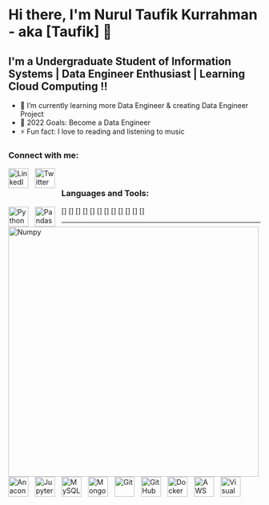 # Hi there, I'm Nurul Taufik Kurrahman - aka [Taufik] 👋 

## I'm a Undergraduate Student of Information Systems | Data Engineer Enthusiast | Learning Cloud Computing  !!

- 🌱 I’m currently learning more Data Engineer & creating Data Engineer Project 
- 🥅 2022 Goals: Become a Data Engineer
- ⚡ Fun fact: I love to reading and listening to music


### Connect with me:

[<img align="left" alt="LinkedIn" width="40px" src="https://cdn.jsdelivr.net/gh/devicons/devicon/icons/linkedin/linkedin-original.svg" style="padding-right:10px;" />][linkedin]
&nbsp;&nbsp;
[<img align="left" alt="Twitter" width="40px" src="https://cdn.jsdelivr.net/gh/devicons/devicon/icons/twitter/twitter-original.svg" style="padding-right:10px;" />][twitter]
&nbsp;&nbsp;
&nbsp;&nbsp;



### Languages and Tools:


[<img align="left" alt="Python" width="40px" src="https://cdn.jsdelivr.net/gh/devicons/devicon/icons/python/python-original-wordmark.svg" style="padding-right:10px;" />]
[<img align="left" alt="Pandas" width="40px" src="https://cdn.jsdelivr.net/gh/devicons/devicon/icons/pandas/pandas-original-wordmark.svg" style="padding-right:10px;" />]
[<img align="left" alt="Numpy" width="500px" src="https://cdn.jsdelivr.net/gh/devicons/devicon/icons/numpy/numpy-original-wordmark.svg" style="padding-right:10px;" />]
[<img align="left" alt="Anaconda" width="40px" src="https://cdn.jsdelivr.net/gh/devicons/devicon/icons/anaconda/anaconda-original-wordmark.svg" style="padding-right:10px;" />]
[<img align="left" alt="Jupyter" width="40px" src="https://cdn.jsdelivr.net/gh/devicons/devicon/icons/jupyter/jupyter-original-wordmark.svg" style="padding-right:10px;" />]
[<img align="left" alt="MySQL" width="40px" src="https://cdn.jsdelivr.net/gh/devicons/devicon/icons/mysql/mysql-original-wordmark.svg" style="padding-right:10px;" />]
[<img align="left" alt="MongoDB" width="40px" src="https://cdn.jsdelivr.net/gh/devicons/devicon/icons/mongodb/mongodb-original-wordmark.svg" style="padding-right:10px;" />]
[<img align="left" alt="Git" width="40px" src="https://cdn.jsdelivr.net/gh/devicons/devicon/icons/git/git-original-wordmark.svg" style="padding-right:10px;" />]
[<img align="left" alt="GitHub" width="40px" src="https://cdn.jsdelivr.net/gh/devicons/devicon/icons/github/github-original-wordmark.svg" style="padding-right:10px;" />]
[<img align="left" alt="Docker" width="40px" src="https://cdn.jsdelivr.net/gh/devicons/devicon/icons/docker/docker-original-wordmark.svg" style="padding-right:10px;" />]
[<img align="left" alt="AWS" width="40px" src="https://cdn.jsdelivr.net/gh/devicons/devicon/icons/amazonwebservices/amazonwebservices-original-wordmark.svg" style="padding-right:10px;" />]
[<img align="left" alt="Visual Studio Code" width="40px" src="https://cdn.jsdelivr.net/gh/devicons/devicon/icons/vscode/vscode-original.svg" style="padding-right:10px;" />]


---



[twitter]: https://twitter.com/taauufik1
[instagram]: https://instagram.com/taauufik
[linkedin]: https://linkedin.com/in/n-taufik-kurrahman

